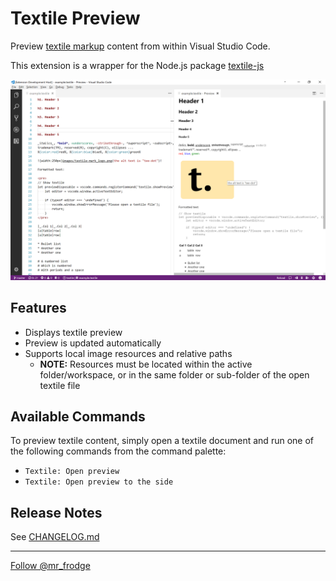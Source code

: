 # Textile Preview

Preview [textile markup](https://github.com/textile) content from within Visual Studio Code.

This extension is a wrapper for the Node.js package [textile-js](https://www.npmjs.com/package/textile-js)

![Screenshot](images/screenshot.png)

## Features

* Displays textile preview
* Preview is updated automatically
* Supports local image resources and relative paths
  * **NOTE:** Resources must be located within the active folder/workspace, or in the same folder or sub-folder of the open textile file

## Available Commands

To preview textile content, simply open a textile document and run one of the following commands from the command palette:

* `Textile: Open preview`
* `Textile: Open preview to the side`

## Release Notes

See [CHANGELOG.md](CHANGELOG.md)

---
[Follow @mr_frodge](https://twitter.com/mr_frodge)
